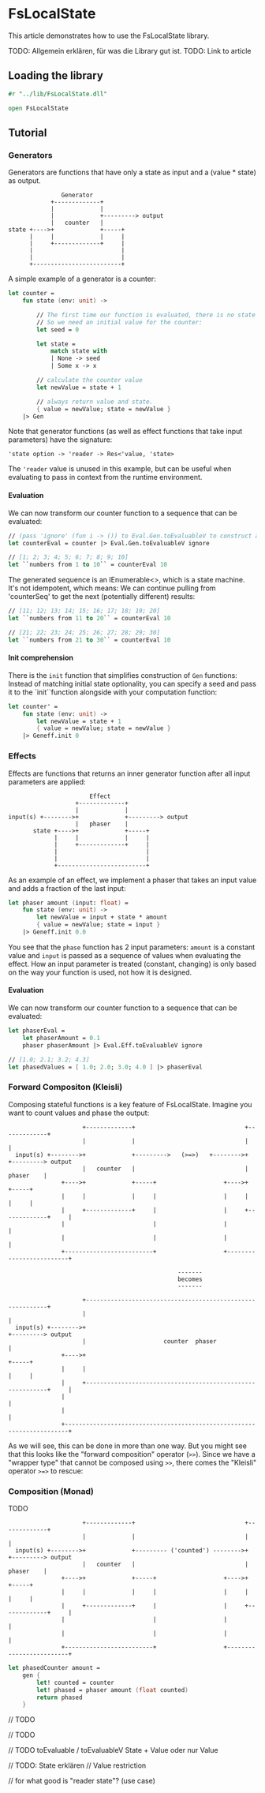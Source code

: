 ﻿FsLocalState
===

This article demonstrates how to use the FsLocalState library.

TODO: Allgemein erklären, für was die Library gut ist. 
TODO: Link to article



Loading the library
---

```fsharp
#r "../lib/FsLocalState.dll"

open FsLocalState
```



Tutorial
---

### Generators

Generators are functions that have only a state as input and a (value * state) as output.


                   Generator
                +-------------+
                |             |
                |             +---------> output
                |   counter   |
    state +---->+             +-----+
          |     |             |     |
          |     +-------------+     |
          |                         |
          |                         |
          +-------------------------+


A simple example of a generator is a counter:

```fsharp
let counter =
    fun state (env: unit) ->

        // The first time our function is evaluated, there is no state ('state' parameter is an option).
        // So we need an initial value for the counter:
        let seed = 0

        let state =
            match state with
            | None -> seed
            | Some x -> x

        // calculate the counter value
        let newValue = state + 1

        // always return value and state.
        { value = newValue; state = newValue }
    |> Gen
```

Note that generator functions (as well as effect functions that take input parameters) have the signature:

`'state option -> 'reader -> Res<'value, 'state>`

The `'reader` value is unused in this example, but can be useful when evaluating to pass in context from
the runtime environment.

#### Evaluation

We can now transform our counter function to a sequence that can be evaluated:

```fsharp
// (pass 'ignore' (fun i -> ()) to Eval.Gen.toEvaluableV to construct a reader value for each evaluation cycle)
let counterEval = counter |> Eval.Gen.toEvaluableV ignore

// [1; 2; 3; 4; 5; 6; 7; 8; 9; 10]
let ``numbers from 1 to 10`` = counterEval 10
```

The generated sequence is an IEnumerable<>, which is a state machine. It's not idempotent, which means:
We can continue pulling from 'counterSeq' to get the next (potentially different) results:

```fsharp
// [11; 12; 13; 14; 15; 16; 17; 18; 19; 20]
let ``numbers from 11 to 20`` = counterEval 10

// [21; 22; 23; 24; 25; 26; 27; 28; 29; 30]
let ``numbers from 21 to 30`` = counterEval 10
```


#### Init comprehension

There is the `init` function that simplifies construction of `Gen` functions: Instead of matching initial state optionality,
you can specify a seed and pass it to the `init``function alongside with your computation function:

```fsharp
let counter' =
    fun state (env: unit) ->
        let newValue = state + 1
        { value = newValue; state = newValue }
    |> Geneff.init 0
```


### Effects

Effects are functions that returns an inner generator function after all input parameters are applied:


                           Effect
                       +-------------+
                       |             |
    input(s) +-------->+             +---------> output
                       |   phaser    |
           state +---->+             +-----+
                 |     |             |     |
                 |     +-------------+     |
                 |                         |
                 |                         |
                 +-------------------------+


As an example of an effect, we implement a phaser that takes an input value and adds a fraction of the last input:

```fsharp
let phaser amount (input: float) =
    fun state (env: unit) ->
        let newValue = input + state * amount
        { value = newValue; state = input }
    |> Geneff.init 0.0
```


You see that the `phase` function has 2 input parameters: `amount` is a constant value and `input` is passed
as a sequence of values when evaluating the effect. How an input parameter is treated (constant, changing) is
only based on the way your function is used, not how it is designed.

#### Evaluation

We can now transform our counter function to a sequence that can be evaluated:

```fsharp
let phaserEval =
    let phaserAmount = 0.1
    phaser phaserAmount |> Eval.Eff.toEvaluableV ignore

// [1.0; 2.1; 3.2; 4.3]
let phasedValues = [ 1.0; 2.0; 3.0; 4.0 ] |> phaserEval
```



### Forward Compositon (Kleisli)

Composing stateful functions is a key feature of FsLocalState. Imagine you want to count values and phase the output:

                         +-------------+                               +-------------+
                         |             |                               |             |
      input(s) +-------->+             +--------->   (>=>)   +-------->+             +---------> output
                         |   counter   |                               |   phaser    |
                   +---->+             +-----+                   +---->+             +-----+
                   |     |             |     |                   |     |             |     |
                   |     +-------------+     |                   |     +-------------+     |
                   |                         |                   |                         |
                   |                         |                   |                         |
                   +-------------------------+                   +-------------------------+
                                                                                           
                                                    -------
                                                    becomes
                                                    ------- 
                                                                                           
                         +-----------------------------------------------------------+
                         |                                                           |
      input(s) +-------->+                                                           +---------> output
                         |                      counter  phaser                      |
                   +---->+                                                           +-----+
                   |     |                                                           |     |
                   |     +-----------------------------------------------------------+     |
                   |                                                                       |
                   |                                                                       |
                   +-----------------------------------------------------------------------+

As we will see, this can be done in more than one way. But you might see that this looks like
the "forward composition" operator (`>>`). Since we have a "wrapper type" that cannot be composed using `>>`,
there comes the "Kleisli" operator `>=>` to rescue:



### Composition (Monad)

TODO

                         +-------------+                               +-------------+
                         |             |                               |             |
      input(s) +-------->+             +--------- ('counted') -------->+             +---------> output
                         |   counter   |                               |   phaser    |
                   +---->+             +-----+                   +---->+             +-----+
                   |     |             |     |                   |     |             |     |
                   |     +-------------+     |                   |     +-------------+     |
                   |                         |                   |                         |
                   |                         |                   |                         |
                   +-------------------------+                   +-------------------------+

```fsharp
let phasedCounter amount =
    gen {
        let! counted = counter
        let! phased = phaser amount (float counted)
        return phased
    }
```





// TODO

// TODO

// TODO
toEvaluable / toEvaluableV
State + Value oder nur Value

// TODO: State erklären
// Value restriction

// for what good is "reader state"? (use case)
